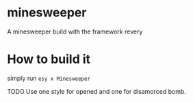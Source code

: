 # minesweeper
A minesweeper build with the framework revery

# How to build it
simply run `esy x Minesweeper`

TODO
Use one style for opened and one for disamorced bomb.
